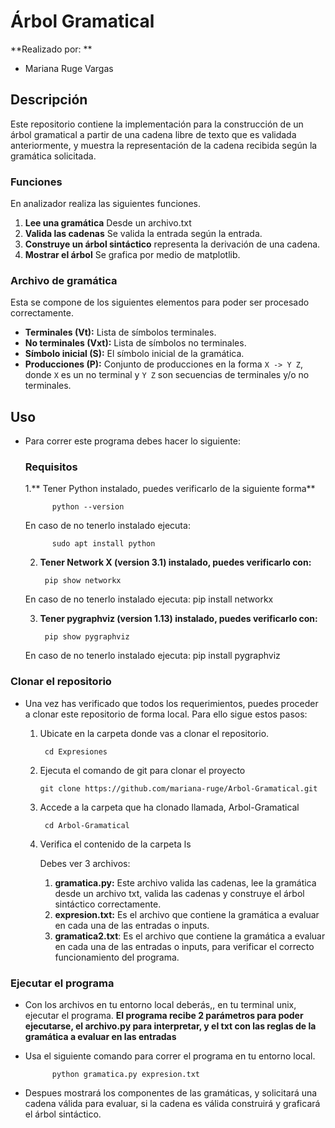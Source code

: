 # Árbol Gramatical

 **Realizado por: **
 - Mariana Ruge Vargas

## Descripción
Este repositorio contiene la implementación para la construcción de un árbol gramatical a partir de una cadena libre de texto que es validada anteriormente, y muestra la representación de la cadena recibida según la gramática solicitada.
###  Funciones
En analizador realiza las siguientes funciones.
1. **Lee una gramática** Desde un archivo.txt
2. **Valida las cadenas** Se valida la entrada según la entrada.
3. **Construye un árbol sintáctico** representa la derivación de una cadena.
4. **Mostrar el árbol** Se grafica por medio de matplotlib.

### Archivo de gramática
Esta se compone de los siguientes elementos para poder ser procesado correctamente. 

- **Terminales (Vt):** Lista de símbolos terminales.
- **No terminales (Vxt):** Lista de símbolos no terminales.
- **Símbolo inicial (S):** El símbolo inicial de la gramática.
- **Producciones (P):** Conjunto de producciones en la forma `X -> Y Z`, donde `X` es un no terminal y `Y Z` son secuencias de terminales y/o no terminales.

## Uso
- Para correr este programa debes hacer lo siguiente:
	### Requisitos
	1.** Tener Python instalado, puedes verificarlo de la siguiente forma**

    		python --version

	En caso de no tenerlo instalado ejecuta:

	  		sudo apt install python

	2. **Tener Network X (version 3.1) instalado, puedes verificarlo con:**

			pip show networkx

	En caso de no tenerlo instalado ejecuta:
		  		pip install networkx

	3. **Tener pygraphviz  (version 1.13) instalado, puedes verificarlo con:**

		 	pip show pygraphviz

	En caso de no tenerlo instalado ejecuta:
		  		pip install pygraphviz


### Clonar el repositorio
- Una vez has verificado que todos los requerimientos, puedes proceder a clonar este repositorio de forma local. Para ello sigue estos pasos:

	1. Ubicate en la carpeta donde vas a clonar el repositorio.
	
			cd Expresiones
	
	2.  Ejecuta el comando de git para clonar el proyecto
	
			git clone https://github.com/mariana-ruge/Arbol-Gramatical.git
	
	3. Accede a la carpeta que ha clonado llamada, Arbol-Gramatical
	
			cd Arbol-Gramatical

	4. Verifica el contenido de la carpeta
			ls
		
		Debes ver 3 archivos:
		1. **gramatica.py:** Este archivo valida las cadenas, lee la gramática desde un 			archivo txt, valida las cadenas y construye el árbol sintáctico correctamente.
		2.  **expresion.txt:** Es el archivo que contiene la gramática a evaluar en cada 		una de las entradas o inputs. 
		3. **gramatica2.txt**: Es el archivo que contiene la gramática a evaluar en cada 		una de las entradas o inputs, para verificar el correcto funcionamiento del programa.

### Ejecutar el programa
- Con los archivos en tu entorno local deberás,, en tu terminal unix, ejecutar el programa.
**El programa recibe 2 parámetros para poder ejecutarse, el archivo.py para interpretar, y el txt con las reglas de la gramática a evaluar en las entradas**

- Usa el siguiente comando para correr el programa en tu entorno local.

			python gramatica.py expresion.txt
			
- Despues mostrará los componentes de las gramáticas, y solicitará una cadena válida para evaluar,  si la cadena es válida construirá y graficará el árbol sintáctico.
